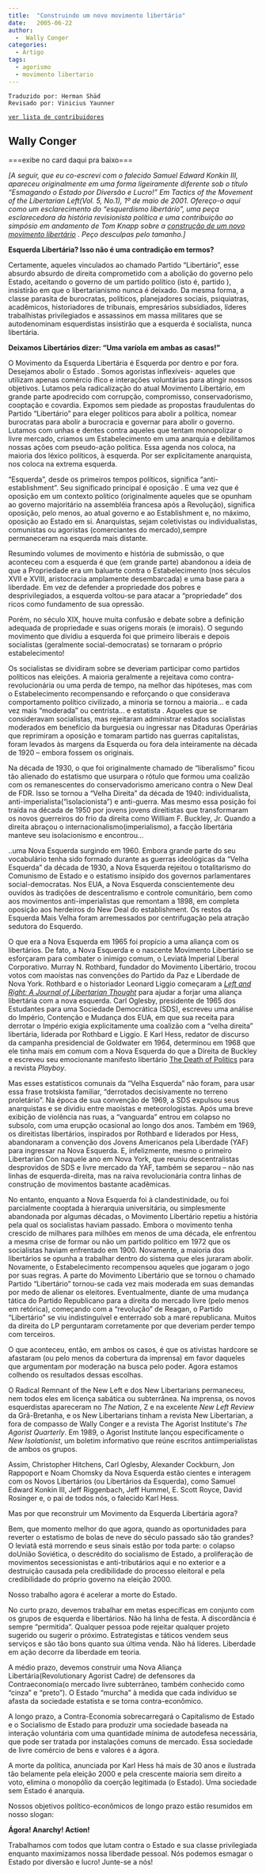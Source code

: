 ```yaml
---
title:  "Construindo um novo movimento libertário"
date:   2005-06-22
author:
  -  Wally Conger
categories:
  - Artigo
tags:
  - agorismo
  - movimento libertario
---
```

```
Traduzido por: Herman Shäd
Revisado por: Vinicius Yaunner
```
[```ver lista de contribuidores```](/about/#contribuidores)


## Wally Conger

===exibe no card daqui pra baixo===


_[A seguir, que eu co-escrevi com o falecido Samuel Edward Konkin III, apareceu originalmente em uma forma ligeiramente diferente sob o título “Esmagando o Estado por Diversão e Lucro!” Em Tactics of the Movement of the Libertarian Left(Vol. 5, No.1), 1º de maio de 2001. Ofereço-o aqui como um esclarecimento do “esquerdismo libertário”, uma peça esclarecedora da história revisionista política e uma contribuição ao simpósio em andamento de Tom Knapp sobre a [construção de um novo movimento libertário](http://knappster.blogspot.com/2005/06/symposium-building-new-libertarian.html) . Peço desculpas pelo tamanho.]_


**Esquerda Libertária? Isso não é uma contradição em termos?**

Certamente, aqueles vinculados ao chamado Partido “Libertário”, esse absurdo absurdo de direita comprometido com a abolição do governo pelo Estado, aceitando o governo de um partido político (isto é, partido ), insistirão em que o libertarianismo nunca é deixado. Da mesma forma, a classe parasita de burocratas, políticos, planejadores sociais, psiquiatras, acadêmicos, historiadores de tribunais, empresários subsidiados, líderes trabalhistas privilegiados e assassinos em massa militares que se autodenominam esquerdistas insistirão que a esquerda é socialista, nunca libertária.


**Deixamos Libertários dizer: “Uma varíola em ambas as casas!”**

O Movimento da Esquerda Libertária é Esquerda por dentro e por fora. Desejamos abolir o Estado . Somos agoristas inflexíveis- aqueles que utilizam apenas comércio ífico e interações voluntárias para atingir nossos objetivos. Lutamos pela radicalização do atual Movimento Libertário, em grande parte apodrecido com corrupção, compromisso, conservadorismo, cooptação e covardia. Expomos sem piedade as propostas fraudulentas do Partido “Libertário” para eleger políticos para abolir a política, nomear burocratas para abolir a burocracia e governar para abolir o governo. Lutamos com unhas e dentes contra aqueles que tentam monopolizar o livre mercado, criamos um Estabelecimento em uma anarquia e debilitamos nossas ações com pseudo-ação política. Essa agenda nos coloca, na maioria dos léxico políticos, à esquerda. Por ser explicitamente anarquista, nos coloca na extrema esquerda.

“Esquerda”, desde os primeiros tempos políticos, significa “anti-establishment”. Seu significado principal é oposição . E uma vez que é oposição em um contexto político (originalmente aqueles que se opunham ao governo majoritário na assembléia francesa após a Revolução), significa oposição, pelo menos, ao atual governo e ao Establishment e, no máximo, oposição ao Estado em si. Anarquistas, sejam coletivistas ou individualistas, comunistas ou agoristas (comerciantes do mercado),sempre permaneceram na esquerda mais distante.

Resumindo volumes de movimento e história de submissão, o que aconteceu com a esquerda é que (em grande parte) abandonou a ideia de que a Propriedade era um baluarte contra o Estabelecimento (nos séculos XVII e XVIII, aristocracia amplamente desembarcada) e uma base para a liberdade. Em vez de defender a propriedade dos pobres e desprivilegiados, a esquerda voltou-se para atacar a “propriedade” dos ricos como fundamento de sua opressão.

Porém, no século XIX, houve muita confusão e debate sobre a definição adequada de propriedade e suas origens morais (e imorais). O segundo movimento que dividiu a esquerda foi que primeiro liberais e depois socialistas (geralmente social-democratas) se tornaram o próprio estabelecimento!

Os socialistas se dividiram sobre se deveriam participar como partidos políticos nas eleições. A maioria geralmente a rejeitava como contra-revolucionária ou uma perda de tempo, na melhor das hipóteses, mas com o Estabelecimento recompensando e reforçando o que considerava comportamento político civilizado, a minoria se tornou a maioria... e cada vez mais “moderada” ou centrista... e estatista . Aqueles que se consideravam socialistas, mas rejeitaram administrar estados socialistas moderados em benefício da burguesia ou ingressar nas Ditaduras Operárias que reprimiram a oposição e tomaram partido nas guerras capitalistas, foram levados às margens da Esquerda ou fora dela inteiramente na década de 1920 – embora fossem os originais.

Na década de 1930, o que foi originalmente chamado de “liberalismo” ficou tão alienado do estatismo que usurpara o rótulo que formou uma coalizão com os remanescentes do conservadorismo americano contra o New Deal de FDR. Isso se tornou a “Velha Direita” da década de 1940: individualista, anti-imperialista(“isolacionista”) e anti-guerra. Mas mesmo essa posição foi traída na década de 1950 por jovens jovens direitistas que transformaram os novos guerreiros do frio da direita como William F. Buckley, Jr. Quando a direita abraçou o internacionalismo(imperialismo), a facção libertária manteve seu isolacionismo e encontrou...

..uma Nova Esquerda surgindo em 1960. Embora grande parte do seu vocabulário tenha sido formado durante as guerras ideológicas da “Velha Esquerda” da década de 1930, a Nova Esquerda rejeitou o totalitarismo do Comunismo de Estado e o estatismo insípido dos governos parlamentares social-democratas. Nos EUA, a Nova Esquerda conscientemente deu ouvidos às tradições de descentralismo e controle comunitário, bem como aos movimentos anti-imperialistas que remontam a 1898, em completa oposição aos herdeiros do New Deal do establishment. Os restos da Esquerda Mais Velha foram arremessados por centrifugação pela atração sedutora do Esquerdo.

O que era a Nova Esquerda em 1965 foi propício a uma aliança com os libertários. De fato, a Nova Esquerda e o nascente Movimento Libertário se esforçaram para combater o inimigo comum, o Leviatã Imperial Liberal Corporativo. Murray N. Rothbard, fundador do Movimento Libertário, trocou votos com maoístas nas convenções do Partido da Paz e Liberdade de Nova York. Rothbard e o historiador Leonard Liggio começaram a *[Left and Right: A Journal of Libertarian Thought](https://mises.org/library/left-and-right-journal-libertarian-thought-complete-1965-1968)* para ajudar a forjar uma aliança libertária com a nova esquerda. Carl Oglesby, presidente de 1965 dos Estudantes para uma Sociedade Democrática (SDS), escreveu uma análise do Império, Contenção e Mudança dos EUA, em que sua receita para derrotar o Império exigia explicitamente uma coalizão com a “velha direita” libertária, liderada por Rothbard e Liggio. E Karl Hess, redator de discurso da campanha presidencial de Goldwater em 1964, determinou em 1968 que ele tinha mais em comum com a Nova Esquerda do que a Direita de Buckley e escreveu seu emocionante manifesto libertário [The Death of Politics](http://fare.tunes.org/books/Hess/dop.html) para a revista *Playboy*.

Mas esses estatísticos comunais da “Velha Esquerda” não foram, para usar essa frase trotskista familiar, “derrotados decisivamente no terreno proletário”. Na época de sua convenção de 1969, a SDS expulsou seus anarquistas e se dividiu entre maoístas e meteorologistas. Após uma breve exibição de violência nas ruas, a “vanguarda” entrou em colapso no subsolo, com uma erupção ocasional ao longo dos anos. Também em 1969, os direitistas libertários, inspirados por Rothbard e liderados por Hess, abandonaram a convenção dos Jovens Americanos pela Liberdade (YAF) para ingressar na Nova Esquerda. E, infelizmente, mesmo o primeiro Libertarian Con naquele ano em Nova York, que reuniu descentralistas desprovidos de SDS e livre mercado da YAF, também se separou – não nas linhas de esquerda-direita, mas na raiva revolucionária contra linhas de construção de movimentos bastante acadêmicas.

No entanto, enquanto a Nova Esquerda foi à clandestinidade, ou foi parcialmente cooptada à hierarquia universitária, ou simplesmente abandonada por algumas décadas, o Movimento Libertário repetiu a história pela qual os socialistas haviam passado. Embora o movimento tenha crescido de milhares para milhões em menos de uma década, ele enfrentou a mesma crise de formar ou não um partido político em 1972 que os socialistas haviam enfrentado em 1900. Novamente, a maioria dos libertários se opunha a trabalhar dentro do sistema que eles juraram abolir. Novamente, o Estabelecimento recompensou aqueles que jogaram o jogo por suas regras. A parte do Movimento Libertário que se tornou o chamado Partido “Libertário” tornou-se cada vez mais moderada em suas demandas por medo de alienar os eleitores. Eventualmente, diante de uma mudança tática do Partido Republicano para a direita do mercado livre (pelo menos em retórica), começando com a “revolução” de Reagan, o Partido “Libertário” se viu indistinguível e enterrado sob a maré republicana. Muitos da direita do LP perguntaram corretamente por que deveriam perder tempo com terceiros.

O que aconteceu, então, em ambos os casos, é que os ativistas hardcore se afastaram (ou pelo menos da cobertura da imprensa) em favor daqueles que argumentam por moderação na busca pelo poder. Agora estamos colhendo os resultados dessas escolhas.

O Radical Remnant of the New Left e dos New Libertarians permaneceu, nem todos eles em licença sabática ou subterrânea. Na imprensa, os novos esquerdistas apareceram no *The Nation*, Z e na excelente *New Left Review* da Grã-Bretanha, e os New Libertarians tinham a revista New Libertarian, a fora de compasso de Wally Conger e a revista The Agorist Institute's *The Agorist Quarterly*. Em 1989, o Agorist Institute lançou especificamente o *New Isolationist*, um boletim informativo que reúne escritos antiimperialistas de ambos os grupos.

Assim, Christopher Hitchens, Carl Oglesby, Alexander Cockburn, Jon Rappoport e Noam Chomsky da Nova Esquerda estão cientes e interagem com os Novos Libertários (ou Libertários da Esquerda), como Samuel Edward Konkin III, Jeff Riggenbach, Jeff Hummel, E. Scott Royce, David Rosinger e, o pai de todos nós, o falecido Karl Hess.

Mas por que reconstruir um Movimento da Esquerda Libertária agora?

Bem, que momento melhor do que agora, quando as oportunidades para reverter o estatismo de bolas de neve do século passado são tão grandes? O leviatã está morrendo e seus sinais estão por toda parte: o colapso doUnião Soviética, o descrédito do socialismo de Estado, a proliferação de movimentos secessionistas e anti-tributários aqui e no exterior e a destruição causada pela credibilidade do processo eleitoral e pela credibilidade do próprio governo na eleição 2000. 

Nosso trabalho agora é acelerar a morte do Estado.

No curto prazo, devemos trabalhar em metas específicas em conjunto com os grupos de esquerda e libertários. Não há linha de festa. A discordância é sempre “permitida”. Qualquer pessoa pode rejeitar qualquer projeto sugerido ou sugerir o próximo. Estrategistas e táticos vendem seus serviços e são tão bons quanto sua última venda. Não há líderes. Liberdade em ação decorre da liberdade em teoria.

A médio prazo, devemos construir uma Nova Aliança Libertária(Revolutionary Agorist Cadre) de defensores da Contraeconomia(o mercado livre subterrâneo, também conhecido como “cinza” e “preto”). O Estado “murcha” à medida que cada indivíduo se afasta da sociedade estatista e se torna contra-econômico.

A longo prazo, a Contra-Economia sobrecarregará o Capitalismo de Estado e o Socialismo de Estado para produzir uma sociedade baseada na interação voluntária com uma quantidade mínima de autodefesa necessária, que pode ser tratada por instalações comuns de mercado. Essa sociedade de livre comércio de bens e valores é a ágora.

A morte da política, anunciada por Karl Hess há mais de 30 anos e ilustrada tão belamente pela eleição 2000 e pela crescente maioria sem direito a voto, elimina o monopólio da coerção legitimada (o Estado). Uma sociedade sem Estado é anarquia.

Nossos objetivos político-econômicos de longo prazo estão resumidos em nosso slogan:

**Ágora! Anarchy! Action!**

Trabalhamos com todos que lutam contra o Estado e sua classe privilegiada enquanto maximizamos nossa liberdade pessoal. Nós podemos esmagar o Estado por diversão e lucro! Junte-se a nós!